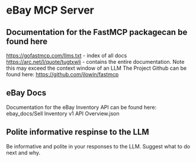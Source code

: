 # eBay MCP Server

## Documentation for the FastMCP packagecan be found here
https://gofastmcp.com/llms.txt - index of all docs
https://arc.net/l/quote/tugtxwli - contains the entire documentation. Note this may exceed the context window of an LLM
The Project Github can be found here: https://github.com/jlowin/fastmcp


## eBay Docs
Documentation for the eBay Inventory API can be found here: ebay_docs/Sell Inventory v1 API Overview.json

## Polite informative respinse to the LLM
Be informative and polite in your responses to the LLM. Suggest what to do next and why.
